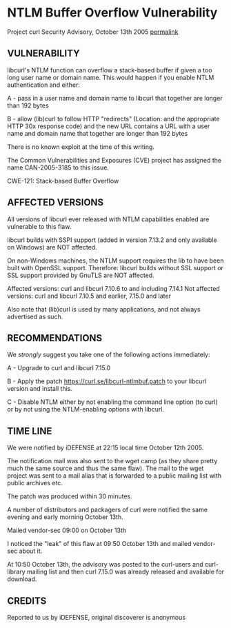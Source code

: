 NTLM Buffer Overflow Vulnerability
==================================

Project curl Security Advisory, October 13th 2005
[permalink](https://curl.se/docs/CVE-2005-3185.html)

VULNERABILITY
-------------

libcurl's NTLM function can overflow a stack-based buffer if given a too long
user name or domain name. This would happen if you enable NTLM authentication
and either:

 A - pass in a user name and domain name to libcurl that together are longer
     than 192 bytes

 B - allow (lib)curl to follow HTTP "redirects" (Location: and the appropriate
     HTTP 30x response code) and the new URL contains a URL with a user name
     and domain name that together are longer than 192 bytes

There is no known exploit at the time of this writing.

The Common Vulnerabilities and Exposures (CVE) project has assigned the name
CAN-2005-3185 to this issue.

CWE-121: Stack-based Buffer Overflow

AFFECTED VERSIONS
-----------------

All versions of libcurl ever released with NTLM capabilities enabled are
vulnerable to this flaw.

libcurl builds with SSPI support (added in version 7.13.2 and only available
on Windows) are NOT affected.

On non-Windows machines, the NTLM support requires the lib to have been built
with OpenSSL support. Therefore: libcurl builds without SSL support or SSL
support provided by GnuTLS are NOT affected.

Affected versions: curl and libcurl 7.10.6 to and including 7.14.1
Not affected versions: curl and libcurl 7.10.5 and earlier, 7.15.0 and later

Also note that (lib)curl is used by many applications, and not always
advertised as such.

RECOMMENDATIONS
---------------

We *strongly* suggest you take one of the following actions immediately:

 A - Upgrade to curl and libcurl 7.15.0

 B - Apply the patch https://curl.se/libcurl-ntlmbuf.patch to your
     libcurl version and install this.

 C - Disable NTLM either by not enabling the command line option (to curl)
     or by not using the NTLM-enabling options with libcurl.

TIME LINE
---------

We were notified by iDEFENSE at 22:15 local time October 12th 2005.

The notification mail was also sent to the wget camp (as they share pretty
much the same source and thus the same flaw). The mail to the wget project was
sent to a mail alias that is forwarded to a public mailing list with public
archives etc.

The patch was produced within 30 minutes.

A number of distributors and packagers of curl were notified the same evening
and early morning October 13th.

Mailed vendor-sec 09:00 on October 13th

I noticed the "leak" of this flaw at 09:50 October 13th and mailed vendor-sec
about it.

At 10:50 October 13th, the advisory was posted to the curl-users and
curl-library mailing list and then curl 7.15.0 was already released and
available for download.

CREDITS
-------

Reported to us by iDEFENSE, original discoverer is anonymous
